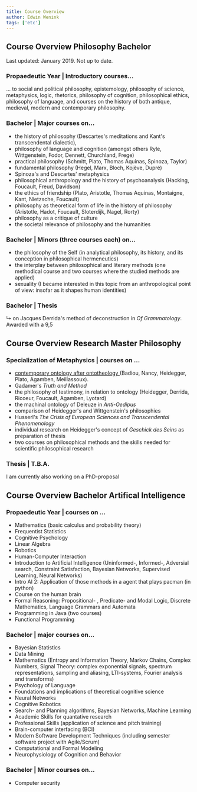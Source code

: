```yaml
---
title: Course Overview
author: Edwin Wenink
tags: ['etc']
---
```


<h2> Course Overview Philosophy Bachelor </h2>

Last updated: January 2019.
Not up to date.

<h3>Propaedeutic Year | Introductory courses... </h3>
<p>
... to social and political philosophy, epistemology, philosophy of science, metaphysics, logic, rhetorics, philosophy of cognition, philosophical ethics, philosophy of language, and courses on the history of both antique, medieval, modern and contemporary philosophy. 
</p>

<h3><b>Bachelor</b> | Major courses on...</h3>
<ul>
 <li> the history of philosophy (Descartes's meditations and Kant's transcendental dialectic),</li>
 <li> philosophy of language and cognition (amongst others Ryle, Wittgenstein, Fodor, Dennett, Churchland, Frege)</li>
 <li> practical philosophy (Schmitt, Plato, Thomas Aquinas, Spinoza, Taylor)</li>
 <li> fundamental philosophy (Hegel, Marx, Bloch, Koj&egraveve, Dupr&eacute)</li>
 <li> Spinoza's and Descartes' metaphysics</li>
 <li> philosophical anthropology and the history of psychoanalysis (Hacking, Foucault, Freud, Davidson)</li>
 <li> the ethics of friendship (Plato, Aristotle, Thomas Aquinas, Montaigne, Kant, Nietzsche, Foucault)</li>
 <li> philosophy as theoretical form of life in the history of philosophy (Aristotle, Hadot, Foucault, Sloterdijk, Nagel, Rorty)</li>
 <li> philosophy as a critique of culture</li>
 <li> the societal relevance of philosophy and the humanities</li>
</ul>

<h3>Bachelor | Minors (three courses each) on...</h3>

<ul>
	<li> the philosophy of the Self (in analytical philosophy, its history, and its conception in philosophical hermeneutics)</li>
	<li> the interplay between philosophical and literary methods (one methodical course and two courses where the studied methods are applied)</li>
	<li> sexuality (I became interested in this topic from an anthropological point of view: insofar as it shapes human identities)</li>
</ul>

<h3> <b>Bachelor</b> | Thesis </h3>
<p>
&#8627 on Jacques Derrida's method of deconstruction in <i>Of Grammatology</i>. Awarded with a 9,5
</p>

<h2>Course Overview Research Master Philosophy</h2>

<h3><b>Specialization of Metaphysics</b> | courses on ...</h3>
<ul>
	<li><a href="https://www.dupress.duq.edu/products/ontology-after-ontotheology-plurality-event-and-contingency-in-contemporary-philosophy"> contemporary ontology after ontotheology </a>(Badiou, Nancy, Heidegger, Plato, Agamben, Meillassoux).
	<li> Gadamer's <i> Truth and Method </i>
	<li> the philosophy of testimony, in relation to ontology (Heidegger, Derrida, Ricoeur, Foucault, Agamben, Lyotard)
		<li> the machinal ontology of Deleuze in <i>Anti-Oedipus</i></li>
	<li> comparison of Heidegger's and Wittgenstein's philosophies
	<li> Husserl's <i> The Crisis of European Sciences and Transcendental Phenomenology </i>
	<li> individual research on Heidegger's concept of <i> Geschick des Seins </i> as preparation of thesis
	<li> two courses on philosophical methods and the skills needed for scientific philosophical research
</ul>

<h3><b>Thesis</b> | T.B.A.</h3>
<p>
I am currently also working on a PhD-proposal
</p>


<h2>Course Overview Bachelor Artifical Intelligence</h2>

<h3><b>Propaedeutic Year</b> | courses on ... </h3>
<ul>
	<li> Mathematics (basic calculus and probability theory)
	<li> Frequentist Statistics
	<li> Cognitive Psychology
	<li> Linear Algebra
	<li> Robotics
	<li> Human-Computer Interaction
	<li> Introduction to Artificial Intelligence (Uninformed-, Informed-, Adversial search, Constraint Satisfaction, Bayesian Networks, Supervised Learning, Neural Networks)
	<li> Intro AI 2: Application of those methods in a agent that plays pacman (in python)
	<li> Course on the human brain
	<li> Formal Reasoning: Propositional- , Predicate- and Modal Logic, Discrete Mathematics, Language Grammars and Automata
	<li> Programming in Java (two courses)
	<li> Functional Programming
</ul>

<h3><b>Bachelor</b> | major courses on... </h3>
<ul>
	<li> Bayesian Statistics
	<li> Data Mining
	<li> Mathematics (Entropy and Information Theory, Markov Chains, Complex Numbers, Signal Theory: complex exponential signals, spectrum representations, sampling and aliasing, LTI-systems, Fourier analysis and transforms)
	<li> Psychology of Language
	<li> Foundations and implications of theoretical cognitive science
	<li> Neural Networks
	<li> Cognitive Robotics
	<li> Search- and Planning algorithms, Bayesian Networks, Machine Learning
	<li> Academic Skills for quantative research
	<li> Professional Skills (application of science and pitch training) 
	<li> Brain-computer interfacing (BCI)
	<li> Modern Software Development Techniques (including semester software project with Agile/Scrum)
	<li> Computational and Formal Modeling
	<li> Neurophysiology of Cognition and Behavior
</ul>

<h3>Bachelor | Minor courses on...</h3>
<ul>
	<li> Computer security
</ul>

